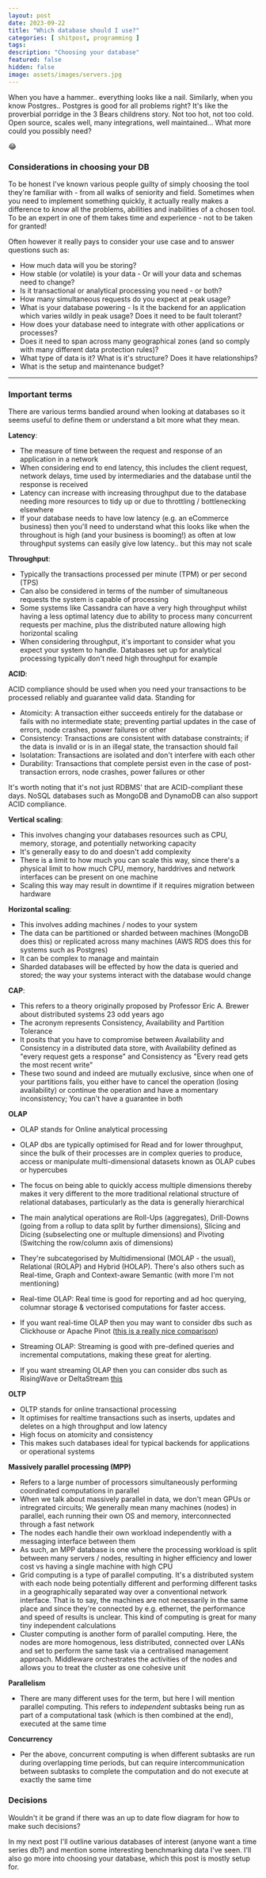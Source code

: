 ```yaml
---
layout: post
date: 2023-09-22
title: "Which database should I use?"
categories: [ shitpost, programming ]
tags: 
description: "Choosing your database"
featured: false
hidden: false
image: assets/images/servers.jpg
---
```


When you have a hammer.. everything looks like a nail. Similarly, when you know Postgres.. Postgres is good for all problems right? It's like the proverbial porridge in the 3 Bears childrens story. Not too hot, not too cold. Open source, scales well, many integrations, well maintained... What more could you possibly need?

😂

### Considerations in choosing your DB

To be honest I've known various people guilty of simply choosing the tool they're familiar with - from all walks of seniority and field. Sometimes when you need to implement something quickly, it actually really makes a difference to _know_ all the problems, abilities and inabilities of a chosen tool. To be an expert in one of them takes time and experience - not to be taken for granted!

Often however it really pays to consider your use case and to answer questions such as:

- How much data will you be storing?
- How stable (or volatile) is your data - Or will your data and schemas need to change?
- Is it transactional or analytical processing you need - or both?
- How many simultaneous requests do you expect at peak usage?
- What is your database powering - Is it the backend for an application which varies wildly in peak usage? Does it need to be fault tolerant? 
- How does your database need to integrate with other applications or processes?
- Does it need to span across many geographical zones (and so comply with many different data protection rules)?
- What type of data is it? What is it's structure? Does it have relationships?
- What is the setup and maintenance budget?

-------------

### Important terms

There are various terms bandied around when looking at databases so it seems useful to define them or understand a bit more what they mean.

**Latency**:

- The measure of time between the request and response of an application in a network
- When considering end to end latency, this includes the client request, network delays, time used by intermediaries and the database until the response is received
- Latency can increase with increasing throughput due to the database needing more resources to tidy up or due to throttling / bottlenecking elsewhere
- If your database needs to have low latency (e.g. an eCommerce business) then you'll need to understand what this looks like when the throughout is high (and your business is booming!) as often at low throughput systems can easily give low latency.. but this may not scale

**Throughput**:

- Typically the transactions processed per minute (TPM) or per second (TPS)
- Can also be considered in terms of the number of simultaneous requests the system is capable of processing
- Some systems like Cassandra can have a very high throughput whilst having a less optimal latency due to ability to process many concurrent requests per machine, plus the distributed nature allowing high horizontal scaling
- When considering throughput, it's important to consider what you expect your system to handle. Databases set up for analytical processing typically don't need high throughput for example

**ACID**:

ACID compliance should be used when you need your transactions to be processed reliably and guarantee valid data. Standing for 
- Atomicity: A transaction either succeeds entirely for the database or fails with no intermediate state; preventing partial updates in the case of errors, node crashes, power failures or other
- Consistency: Transactions are consistent with database constraints; if the data is invalid or is in an illegal state, the transaction should fail
- Isolatation: Transactions are isolated and don't interfere with each other
- Durability: Transactions that complete persist even in the case of post-transaction errors, node crashes, power failures or other 

It's worth noting that it's not just RDBMS' that are ACID-compliant these days. NoSQL databases such as MongoDB and DynamoDB can also support ACID compliance.


**Vertical scaling**:

- This involves changing your databases resources such as CPU, memory, storage, and potentially networking capacity
- It's generally easy to do and doesn't add complexity
- There is a limit to how much you can scale this way, since there's a physical limit to how much CPU, memory, harddrives and network interfaces can be present on one machine
- Scaling this way may result in downtime if it requires migration between hardware

**Horizontal scaling**:

- This involves adding machines / nodes to your system
- The data can be partitioned or sharded between machines (MongoDB does this) or replicated across many machines (AWS RDS does this for systems such as Postgres)
- It can be complex to manage and maintain
- Sharded databases will be effected by how the data is queried and stored; the way your systems interact with the database would change

**CAP**: 

- This refers to a theory originally proposed by Professor Eric A. Brewer about distributed systems 23 odd years ago
- The acronym represents Consistency, Availability and Partition Tolerance
- It posits that you have to compromise between Availability and Consistency in a distributed data store, with Availability defined as "every request gets a response" and Consistency as "Every read gets the most recent write"
- These two sound and indeed are mutually exclusive, since when one of your partitions fails, you either have to cancel the operation (losing availability) or continue the operation and have a momentary inconsistency; You can't have a guarantee in both

**OLAP**

- OLAP stands for Online analytical processing
- OLAP dbs are typically optimised for Read and for lower throughput, since the bulk of their processes are in complex queries to produce, access or manipulate multi-dimensional datasets known as OLAP cubes or hypercubes
- The focus on being able to quickly access multiple dimensions thereby makes it very different to the more traditional relational structure of relational databases, particularly as the data is generally hierarchical 
- The main analytical operations are Roll-Ups (aggregates), Drill-Downs (going from a rollup to data split by further dimensions), Slicing and Dicing (subselecting one or multuple dimensions) and Pivoting (Switching the row/column axis of dimensions)
- They're subcategorised by Multidimensional (MOLAP - the usual), Relational (ROLAP) and Hybrid (HOLAP). There's also others such as Real-time, Graph and Context-aware Semantic (with more I'm not mentioning)

- Real-time OLAP: Real time is good for reporting and ad hoc querying, columnar storage & vectorised computations for faster access. 
- If you want real-time OLAP then you may want to consider dbs such as Clickhouse or Apache Pinot ([this is a really nice comparison](https://www.risingwave.com/blog/a-comprehensive-overview-of-top-8-real-time-olap-databases/))
- Streaming OLAP: Streaming is good with pre-defined queries and incremental computations, making these great for alerting.
- If you want streaming OLAP then you can consider dbs such as RisingWave or DeltaStream [this](https://medium.com/@RisingWave_Engineering/top-8-streaming-databases-for-real-time-analytics-a-comprehensive-guide-f45d7b3b35c8)

**OLTP**

- OLTP stands for online transactional processing
- It optimises for realtime transactions such as inserts, updates and deletes on a high throughput and low latency
- High focus on atomicity and consistency
- This makes such databases ideal for typical backends for applications or operational systems

**Massively parallel processing (MPP)**

- Refers to a large number of processors simultaneously performing coordinated computations in parallel
- When we talk about massively parallel in data, we don't mean GPUs or intregrated circuits; We generally mean many machines (nodes) in parallel, each running their own OS and memory, interconnected through a fast network
- The nodes each handle their own workload independently with a messaging interface between them
- As such, an MPP database is one where the processing workload is split between many servers / nodes, resulting in higher efficiency and lower cost vs having a single machine with high CPU
- Grid computing is a type of parallel computing. It's a distributed system with each node being potentially different and performing different tasks in a geographically separated way over a conventional network interface. That is to say, the machines are not necessarily in the same place and since they're connected by e.g. ethernet, the performance and speed of results is unclear. This kind of computing is great for many tiny independent calculations
- Cluster computing is another form of parallel computing. Here, the nodes are more homogenous, less distributed, connected over LANs and set to perform the same task via a centralised management approach. Middleware orchestrates the activities of the nodes and allows you to treat the cluster as one cohesive unit

**Parallelism**

- There are many different uses for the term, but here I will mention parallel computing. This refers to _independent_ subtasks being run as part of a computational task (which is then combined at the end), executed at the same time

**Concurrency**

- Per the above, concurrent computing is when different subtasks are run during overlapping time periods, but can require intercommunication between subtasks to complete the computation and do not execute at exactly the same time

### Decisions

Wouldn't it be grand if there was an up to date flow diagram for how to make such decisions?

In my next post I'll outline various databases of interest (anyone want a time series db?) and mention some interesting benchmarking data I've seen. I'll also go more into choosing your database, which this post is mostly setup for.
